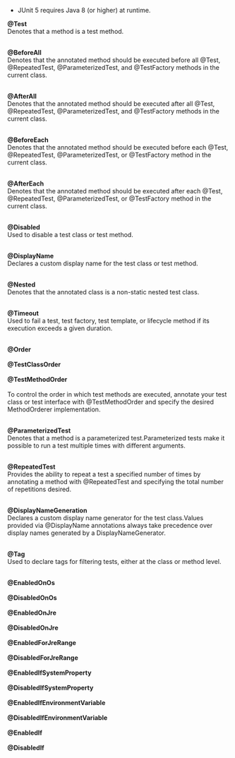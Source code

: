 <ul>
<li>JUnit 5 requires Java 8 (or higher) at runtime.</li>
</ul>

<b>@Test</b><br>
Denotes that a method is a test method.<br><br>

<b>@BeforeAll</b><br>
Denotes that the annotated method should be executed before all @Test, @RepeatedTest, @ParameterizedTest, and @TestFactory methods in the current class.<br><br>

<b>@AfterAll</b><br>
Denotes that the annotated method should be executed after all @Test, @RepeatedTest, @ParameterizedTest, and @TestFactory methods in the current class.<br><br>

<b>@BeforeEach</b><br>
Denotes that the annotated method should be executed before each @Test, @RepeatedTest, @ParameterizedTest, or @TestFactory method in the current class.<br><br>

<b>@AfterEach</b><br>
Denotes that the annotated method should be executed after each @Test, @RepeatedTest, @ParameterizedTest, or @TestFactory method in the current class.<br><br>

<b>@Disabled</b><br>
Used to disable a test class or test method.<br><br>

<b>@DisplayName</b><br>
Declares a custom display name for the test class or test method.<br><br>

<b>@Nested</b><br>
Denotes that the annotated class is a non-static nested test class.<br><br>

<b>@Timeout</b><br>
Used to fail a test, test factory, test template, or lifecycle method if its execution exceeds a given duration.<br><br>

<b>@Order</b><br><br>
<b>@TestClassOrder</b><br><br>
<b>@TestMethodOrder</b><br><br>
To control the order in which test methods are executed, annotate your test class or test interface with @TestMethodOrder and specify the desired MethodOrderer implementation.<br><br>

<b>@ParameterizedTest</b><br>
Denotes that a method is a parameterized test.Parameterized tests make it possible to run a test multiple times with different arguments.<br><br>

<b>@RepeatedTest</b><br>
Provides the ability to repeat a test a specified number of times by annotating a method with @RepeatedTest and specifying the total number of repetitions desired.<br><br>

<b>@DisplayNameGeneration</b><br>
Declares a custom display name generator for the test class.Values provided via @DisplayName annotations always take precedence over display names generated by a DisplayNameGenerator.<br><br>

<b>@Tag</b><br>
Used to declare tags for filtering tests, either at the class or method level.<br><br>

<b>@EnabledOnOs</b><br><br>
<b>@DisabledOnOs</b><br><br>
<b>@EnabledOnJre</b><br><br>
<b>@DisabledOnJre</b><br><br>
<b>@EnabledForJreRange</b><br><br>
<b>@DisabledForJreRange</b><br><br>
<b>@EnabledIfSystemProperty</b><br><br>
<b>@DisabledIfSystemProperty</b><br><br>
<b>@EnabledIfEnvironmentVariable</b><br><br>
<b>@DisabledIfEnvironmentVariable</b><br><br>
<b>@EnabledIf</b><br><br>
<b>@DisabledIf</b><br><br>
